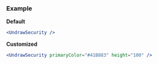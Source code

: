 ### Example

**Default**
```jsx
<UndrawSecurity />
```

**Customized**
```jsx
<UndrawSecurity primaryColor="#41B883" height="100" />
```
